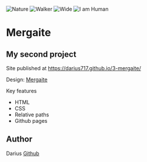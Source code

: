 ![Nature](https://img.shields.io/badge/Nature-Savers-yellowgreen)
![Walker](https://img.shields.io/badge/Sky-Walkies-blue)
![Wide](https://img.shields.io/badge/Wide-Mind-yellowgreen)
![I am Human](https://img.shields.io/badge/I%60m-Human-blue)

# Mergaite
## My second project

Site published at https://darius717.github.io/3-mergaite/

Design: [Mergaite](https://cdn.discordapp.com/attachments/648536139677958156/648860692459290634/unknown.png)

Key features

- HTML 
- CSS
- Relative paths
- Github pages

## Author

Darius [Github](https://github.com/darius717)











